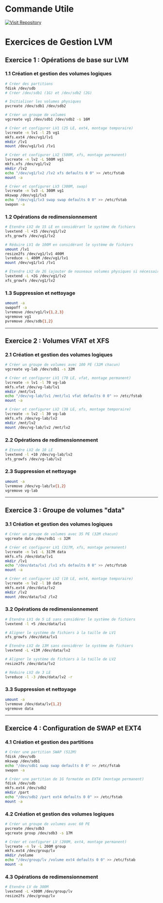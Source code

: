 # Commande Utile

[![Visit Repository](https://img.shields.io/badge/Visit-===>-Tekaya1%2FCommande--Utile-orange?style=for-the-badge&logo=github)](https://github.com/Tekaya1/linux)

# Exercices de Gestion LVM

## Exercice 1 : Opérations de base sur LVM

### 1.1 Création et gestion des volumes logiques
```bash
# Créer des partitions
fdisk /dev/sdb
# Créer /dev/sdb1 (1G) et /dev/sdb2 (2G)

# Initialiser les volumes physiques
pvcreate /dev/sdb1 /dev/sdb2

# Créer un groupe de volumes
vgcreate vg1 /dev/sdb1 /dev/sdb2 -s 16M

# Créer et configurer LV1 (25 LE, ext4, montage temporaire)
lvcreate -n lv1 -l 25 vg1
mkfs.ext4 /dev/vg1/lv1
mkdir /lv1
mount /dev/vg1/lv1 /lv1

# Créer et configurer LV2 (500M, xfs, montage permanent)
lvcreate -n lv2 -L 500M vg1
mkfs.xfs /dev/vg1/lv2
mkdir /lv2
echo "/dev/vg1/lv2 /lv2 xfs defaults 0 0" >> /etc/fstab
mount -a

# Créer et configurer LV3 (300M, swap)
lvcreate -n lv3 -L 300M vg1
mkswap /dev/vg1/lv3
echo "/dev/vg1/lv3 swap swap defaults 0 0" >> /etc/fstab
swapon -a
```

### 1.2 Opérations de redimensionnement
```bash
# Étendre LV2 de 15 LE en considérant le système de fichiers
lvextend -l +15 /dev/vg1/lv2
xfs_growfs /dev/vg1/lv2

# Réduire LV1 de 100M en considérant le système de fichiers
umount /lv1
resize2fs /dev/vg1/lv1 400M
lvreduce -L 400M /dev/vg1/lv1
mount /dev/vg1/lv1 /lv1

# Étendre LV2 de 2G (ajouter de nouveaux volumes physiques si nécessaire)
lvextend -L +2G /dev/vg1/lv2
xfs_growfs /dev/vg1/lv2
```

### 1.3 Suppression et nettoyage
```bash
umount -a
swapoff -a
lvremove /dev/vg1/lv{1,2,3}
vgremove vg1
pvremove /dev/sdb{1,2}
```

---

## Exercice 2 : Volumes VFAT et XFS

### 2.1 Création et gestion des volumes logiques
```bash
# Créer un groupe de volumes avec 100 PE (32M chacun)
vgcreate vg-lab /dev/sdb1 -s 32M

# Créer et configurer LV1 (70 LE, vfat, montage permanent)
lvcreate -n lv1 -l 70 vg-lab
mkfs.vfat /dev/vg-lab/lv1
mkdir /mnt/lv1
echo "/dev/vg-lab/lv1 /mnt/lv1 vfat defaults 0 0" >> /etc/fstab
mount -a

# Créer et configurer LV2 (30 LE, xfs, montage temporaire)
lvcreate -n lv2 -l 30 vg-lab
mkfs.xfs /dev/vg-lab/lv2
mkdir /mnt/lv2
mount /dev/vg-lab/lv2 /mnt/lv2
```

### 2.2 Opérations de redimensionnement
```bash
# Étendre LV2 de 10 LE
lvextend -l +10 /dev/vg-lab/lv2
xfs_growfs /dev/vg-lab/lv2
```

### 2.3 Suppression et nettoyage
```bash
umount -a
lvremove /dev/vg-lab/lv{1,2}
vgremove vg-lab
```

---

## Exercice 3 : Groupe de volumes "data"

### 3.1 Création et gestion des volumes logiques
```bash
# Créer un groupe de volumes avec 35 PE (32M chacun)
vgcreate data /dev/sdb1 -s 32M

# Créer et configurer LV1 (317M, xfs, montage permanent)
lvcreate -n lv1 -L 317M data
mkfs.xfs /dev/data/lv1
mkdir /lv1
echo "/dev/data/lv1 /lv1 xfs defaults 0 0" >> /etc/fstab
mount -a

# Créer et configurer LV2 (10 LE, ext4, montage temporaire)
lvcreate -n lv2 -l 10 data
mkfs.ext4 /dev/data/lv2
mkdir /lv2
mount /dev/data/lv2 /lv2
```

### 3.2 Opérations de redimensionnement
```bash
# Étendre LV1 de 5 LE sans considérer le système de fichiers
lvextend -l +5 /dev/data/lv1

# Aligner le système de fichiers à la taille de LV1
xfs_growfs /dev/data/lv1

# Étendre LV2 de 13M sans considérer le système de fichiers
lvextend -L +13M /dev/data/lv2

# Aligner le système de fichiers à la taille de LV2
resize2fs /dev/data/lv2

# Réduire LV2 de 3 LE
lvreduce -l -3 /dev/data/lv2 -r
```

### 3.3 Suppression et nettoyage
```bash
umount -a
lvremove /dev/data/lv{1,2}
vgremove data
```

---

## Exercice 4 : Configuration de SWAP et EXT4

### 4.1 Création et gestion des partitions
```bash
# Créer une partition SWAP (512M)
fdisk /dev/sdb
mkswap /dev/sdb1
echo "/dev/sdb1 swap swap defaults 0 0" >> /etc/fstab
swapon -a

# Créer une partition de 1G formatée en EXT4 (montage permanent)
fdisk /dev/sdb
mkfs.ext4 /dev/sdb2
mkdir /part
echo "/dev/sdb2 /part ext4 defaults 0 0" >> /etc/fstab
mount -a
```

### 4.2 Création et gestion des volumes logiques
```bash
# Créer un groupe de volumes avec 60 PE
pvcreate /dev/sdb3
vgcreate group /dev/sdb3 -s 17M

# Créer et configurer LV (200M, ext4, montage permanent)
lvcreate -n lv -L 200M group
mkfs.ext4 /dev/group/lv
mkdir /volume
echo "/dev/group/lv /volume ext4 defaults 0 0" >> /etc/fstab
mount -a
```

### 4.3 Opérations de redimensionnement
```bash
# Étendre LV de 300M
lvextend -L +300M /dev/group/lv
resize2fs /dev/group/lv
```
